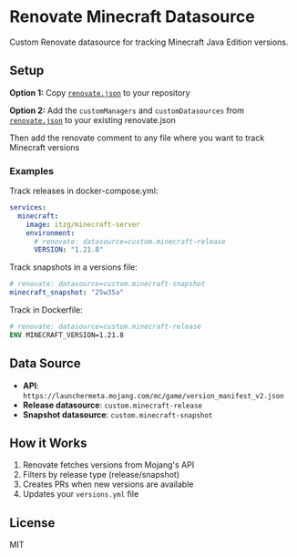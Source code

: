 # Renovate Minecraft Datasource

Custom Renovate datasource for tracking Minecraft Java Edition versions.

## Setup

**Option 1:** Copy [`renovate.json`](./renovate.json) to your repository

**Option 2:** Add the `customManagers` and `customDatasources` from [`renovate.json`](./renovate.json) to your existing renovate.json

Then add the renovate comment to any file where you want to track Minecraft versions

### Examples

Track releases in docker-compose.yml:
```yaml
services:
  minecraft:
    image: itzg/minecraft-server
    environment:
      # renovate: datasource=custom.minecraft-release
      VERSION: "1.21.8"
```

Track snapshots in a versions file:
```yaml
# renovate: datasource=custom.minecraft-snapshot
minecraft_snapshot: "25w35a"
```

Track in Dockerfile:
```dockerfile
# renovate: datasource=custom.minecraft-release
ENV MINECRAFT_VERSION=1.21.8
```

## Data Source

- **API**: `https://launchermeta.mojang.com/mc/game/version_manifest_v2.json`
- **Release datasource**: `custom.minecraft-release`
- **Snapshot datasource**: `custom.minecraft-snapshot`

## How it Works

1. Renovate fetches versions from Mojang's API
2. Filters by release type (release/snapshot)  
3. Creates PRs when new versions are available
4. Updates your `versions.yml` file

## License

MIT